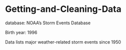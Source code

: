 # Getting-and-Cleaning-Data

database: NOAA’s Storm Events Database

Birth year: 1996

Data lists major weather-related storm events since 1950
